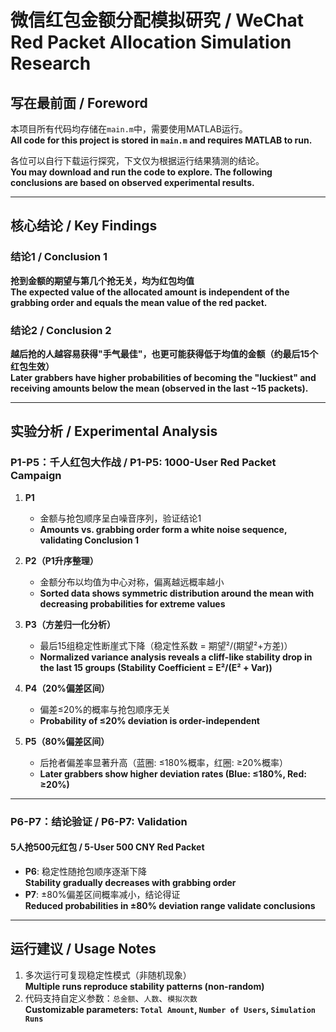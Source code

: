 # 微信红包金额分配模拟研究 / WeChat Red Packet Allocation Simulation Research

## 写在最前面 / Foreword
本项目所有代码均存储在`main.m`中，需要使用MATLAB运行。  
**All code for this project is stored in `main.m` and requires MATLAB to run.**

各位可以自行下载运行探究，下文仅为根据运行结果猜测的结论。  
**You may download and run the code to explore. The following conclusions are based on observed experimental results.**

---

## 核心结论 / Key Findings

### 结论1 / Conclusion 1  
**抢到金额的期望与第几个抢无关，均为红包均值**  
**The expected value of the allocated amount is independent of the grabbing order and equals the mean value of the red packet.**

### 结论2 / Conclusion 2  
**越后抢的人越容易获得"手气最佳"，也更可能获得低于均值的金额（约最后15个红包生效）**  
**Later grabbers have higher probabilities of becoming the "luckiest" and receiving amounts below the mean (observed in the last ~15 packets).**

---

## 实验分析 / Experimental Analysis

### P1-P5：千人红包大作战 / P1-P5: 1000-User Red Packet Campaign
1. **P1**  
   - 金额与抢包顺序呈白噪音序列，验证结论1  
   - **Amounts vs. grabbing order form a white noise sequence, validating Conclusion 1**

2. **P2（P1升序整理）**  
   - 金额分布以均值为中心对称，偏离越远概率越小  
   - **Sorted data shows symmetric distribution around the mean with decreasing probabilities for extreme values**

3. **P3（方差归一化分析）**  
   - 最后15组稳定性断崖式下降（稳定性系数 = 期望²/(期望²+方差)）  
   - **Normalized variance analysis reveals a cliff-like stability drop in the last 15 groups (Stability Coefficient = E²/(E² + Var))**

4. **P4（20%偏差区间）**  
   - 偏差≤20%的概率与抢包顺序无关  
   - **Probability of ≤20% deviation is order-independent**

5. **P5（80%偏差区间）**  
   - 后抢者偏差率显著升高（蓝圈: ≤180%概率，红圈: ≥20%概率）  
   - **Later grabbers show higher deviation rates (Blue: ≤180%, Red: ≥20%)**

---

### P6-P7：结论验证 / P6-P7: Validation
#### 5人抢500元红包 / 5-User 500 CNY Red Packet
- **P6**: 稳定性随抢包顺序逐渐下降  
  **Stability gradually decreases with grabbing order**
- **P7**: ±80%偏差区间概率减小，结论得证  
  **Reduced probabilities in ±80% deviation range validate conclusions**

---

## 运行建议 / Usage Notes
1. 多次运行可复现稳定性模式（非随机现象）  
   **Multiple runs reproduce stability patterns (non-random)**
2. 代码支持自定义参数：`总金额`、`人数`、`模拟次数`  
   **Customizable parameters: `Total Amount`, `Number of Users`, `Simulation Runs`**

